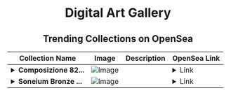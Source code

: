 <div align="center">

# Digital Art Gallery

## Trending Collections on OpenSea

| Collection Name                       | Image                                                                                     | Description                       | OpenSea Link                                                                                          |
|---------------------------------------|-------------------------------------------------------------------------------------------|-----------------------------------|--------------------------------------------------------------------------------------------------------|
| **<details><summary>Composizione 82...</summary>Composizione 821.1020</details>** | ![Image](https://i.seadn.io/s/raw/files/89e8c2ed0987267d54ce01ff6aa168b8.jpg?w=500&auto=format?w=200&auto=format) |  | <details><summary>Link</summary>[Composizione 821.1020](https://opensea.io/collection/composizione-821-1020)</details> |
| **<details><summary>Soneium Bronze ...</summary>Soneium Bronze Badge</details>** | ![Image](https://raw.seadn.io/files/a8fed8aef519091aa3081c8f44ebb803.svg?w=200&auto=format) |  | <details><summary>Link</summary>[Soneium Bronze Badge](https://opensea.io/collection/soneium-bronze-badge)</details> |

</div>
